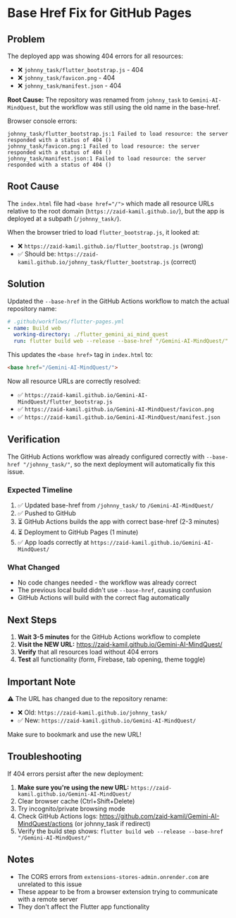 # Base Href Fix for GitHub Pages

## Problem
The deployed app was showing 404 errors for all resources:
- ❌ `johnny_task/flutter_bootstrap.js` - 404
- ❌ `johnny_task/favicon.png` - 404
- ❌ `johnny_task/manifest.json` - 404

**Root Cause:** The repository was renamed from `johnny_task` to `Gemini-AI-MindQuest`, but the workflow was still using the old name in the base-href.

Browser console errors:
```
johnny_task/flutter_bootstrap.js:1 Failed to load resource: the server responded with a status of 404 ()
johnny_task/favicon.png:1 Failed to load resource: the server responded with a status of 404 ()
johnny_task/manifest.json:1 Failed to load resource: the server responded with a status of 404 ()
```

## Root Cause
The `index.html` file had `<base href="/">` which made all resource URLs relative to the root domain (`https://zaid-kamil.github.io/`), but the app is deployed at a subpath (`/johnny_task/`).

When the browser tried to load `flutter_bootstrap.js`, it looked at:
- ❌ `https://zaid-kamil.github.io/flutter_bootstrap.js` (wrong)
- ✅ Should be: `https://zaid-kamil.github.io/johnny_task/flutter_bootstrap.js` (correct)

## Solution
Updated the `--base-href` in the GitHub Actions workflow to match the actual repository name:

```yaml
# .github/workflows/flutter-pages.yml
- name: Build web
  working-directory: ./flutter_gemini_ai_mind_quest
  run: flutter build web --release --base-href "/Gemini-AI-MindQuest/"  # ✅ Updated!
```

This updates the `<base href>` tag in `index.html` to:
```html
<base href="/Gemini-AI-MindQuest/">
```

Now all resource URLs are correctly resolved:
- ✅ `https://zaid-kamil.github.io/Gemini-AI-MindQuest/flutter_bootstrap.js`
- ✅ `https://zaid-kamil.github.io/Gemini-AI-MindQuest/favicon.png`
- ✅ `https://zaid-kamil.github.io/Gemini-AI-MindQuest/manifest.json`

## Verification
The GitHub Actions workflow was already configured correctly with `--base-href "/johnny_task/"`, so the next deployment will automatically fix this issue.

### Expected Timeline
1. ✅ Updated base-href from `/johnny_task/` to `/Gemini-AI-MindQuest/`
2. ✅ Pushed to GitHub
3. ⏳ GitHub Actions builds the app with correct base-href (2-3 minutes)
4. ⏳ Deployment to GitHub Pages (1 minute)
5. ✅ App loads correctly at `https://zaid-kamil.github.io/Gemini-AI-MindQuest/`

### What Changed
- No code changes needed - the workflow was already correct
- The previous local build didn't use `--base-href`, causing confusion
- GitHub Actions will build with the correct flag automatically

## Next Steps
1. **Wait 3-5 minutes** for the GitHub Actions workflow to complete
2. **Visit the NEW URL:** https://zaid-kamil.github.io/Gemini-AI-MindQuest/
3. **Verify** that all resources load without 404 errors
4. **Test** all functionality (form, Firebase, tab opening, theme toggle)

## Important Note
⚠️ The URL has changed due to the repository rename:
- ❌ Old: `https://zaid-kamil.github.io/johnny_task/`
- ✅ New: `https://zaid-kamil.github.io/Gemini-AI-MindQuest/`

Make sure to bookmark and use the new URL!

## Troubleshooting
If 404 errors persist after the new deployment:
1. **Make sure you're using the new URL:** `https://zaid-kamil.github.io/Gemini-AI-MindQuest/`
2. Clear browser cache (Ctrl+Shift+Delete)
3. Try incognito/private browsing mode
4. Check GitHub Actions logs: https://github.com/zaid-kamil/Gemini-AI-MindQuest/actions (or johnny_task if redirect)
5. Verify the build step shows: `flutter build web --release --base-href "/Gemini-AI-MindQuest/"`

## Notes
- The CORS errors from `extensions-stores-admin.onrender.com` are unrelated to this issue
- These appear to be from a browser extension trying to communicate with a remote server
- They don't affect the Flutter app functionality
